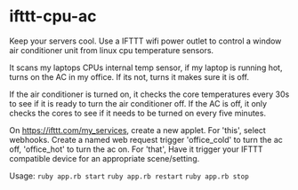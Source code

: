 # ifttt-cpu-ac
Keep your servers cool. Use a IFTTT wifi power outlet to control a window air conditioner unit from linux cpu temperature sensors.

It scans my laptops CPUs internal temp sensor, if my laptop is running hot, turns on the AC in my office. If its not, turns it makes sure it is off.

If the air conditioner is turned on, it checks the core temperatures every 30s to see if it is ready to turn the air conditioner off. If the AC is off, it only checks the cores to see if it needs to be turned on every five minutes.

On https://ifttt.com/my_services, create a new applet.
For 'this', select webhooks. Create a named  web request trigger 'office_cold' to turn the ac off, 'office_hot' to turn the ac on.
For 'that', Have it trigger your IFTTT compatible device for an appropriate scene/setting.

Usage:
`ruby app.rb start`
`ruby app.rb restart`
`ruby app.rb stop`